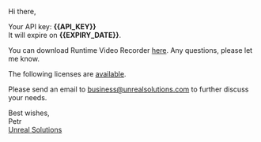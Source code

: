 Hi there,

Your API key: **{{API_KEY}}**  
It will expire on **{{EXPIRY_DATE}}**.

You can download Runtime Video Recorder [here](https://unrealsolutions.com/download?source=email). Any questions, please let me know.

The following licenses are [available](https://docs.google.com/presentation/d/1lBY72FIYxVBRc-2u5wXGriyY073Rl8ce1JJI5xTaAr8/edit?usp=sharing).

Please send an email to business@unrealsolutions.com to further discuss your needs. 

Best wishes,  
Petr  
[Unreal Solutions](https://unrealsolutions.com)
